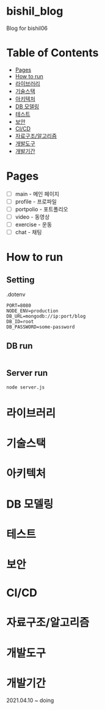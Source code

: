 # bishil_blog
Blog for bishil06

# Table of Contents
* [Pages](#pages)
* [How to run](#how-to-run)
* [라이브러리](#라이브러리)
* [기술스택](#기술스택)
* [아키텍처](#아키텍처)
* [DB 모델링](#db-모델링)
* [테스트](#테스트)
* [보안](#보안)
* [CI/CD](#cicd)
* [자료구조/알고리즘](#자료구조알고리즘)
* [개발도구](#개발도구)
* [개발기간](#개발기간)

# Pages
- [ ] main - 메인 페이지
- [ ] profile - 프로파일
- [ ] portpolio - 포트폴리오
- [ ] video - 동영상
- [ ] exercise - 운동
- [ ] chat - 채팅

# How to run
## Setting
.dotenv
```
PORT=8080
NODE_ENV=production
DB_URL=mongodb://ip:port/blog
DB_ID=root
DB_PASSWORD=some-password
```
## DB run
```
```
## Server run
```
node server.js
```

# 라이브러리

# 기술스택

# 아키텍처

# DB 모델링

# 테스트

# 보안

# CI/CD

# 자료구조/알고리즘

# 개발도구

# 개발기간
2021.04.10 ~ doing